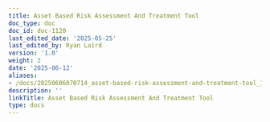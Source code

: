 ```yaml
---
title: Asset Based Risk Assessment And Treatment Tool
doc_type: doc
doc_id: doc-1120
last_edited_date: '2025-05-25'
last_edited_by: Ryan Laird
version: '1.0'
weight: 2
date: '2025-06-12'
aliases:
- /docs/20250606070714_asset-based-risk-assessment-and-treatment-tool_1_1/
description: ''
linkTitle: Asset Based Risk Assessment And Treatment Tool
type: docs
---
```


